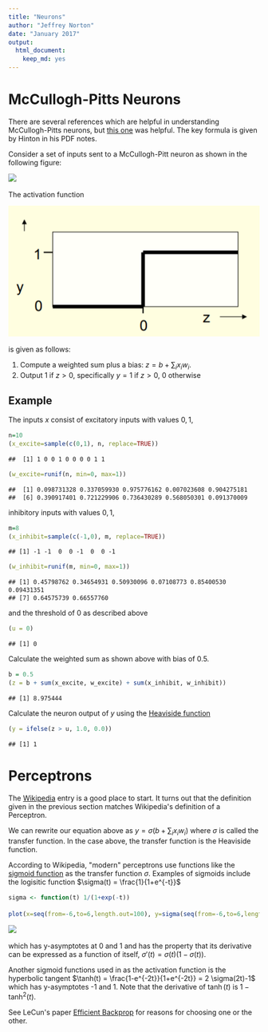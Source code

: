 ```yaml
---
title: "Neurons"
author: "Jeffrey Norton"
date: "January 2017"
output:
  html_document:
    keep_md: yes
---
```




# McCullogh-Pitts Neurons

There are several references which are helpful in understanding McCullogh-Pitts neurons,
but [this one](https://www.lri.fr/~marc/EEAAX/Neurones/tutorial/mcpits/html/index.html)
was helpful.  The key formula is given by Hinton in his PDF notes.

Consider a set of inputs sent to a McCullogh-Pitt neuron as shown in the following figure:

![](https://hako.github.io/dissertation/figures/figure_1.svg)

The activation function

![](https://github.com/jeffreyrnorton/NeuralNetworking/blob/master/1_Neurons/Theshold.PNG?raw=true)

is given as follows:

1. Compute a weighted sum plus a bias: $z = b + \sum_i x_i w_i$.  
2. Output 1 if $z > 0$, specifically $y = 1$ if $z \gt 0$, $0$ otherwise

## Example
The inputs $x$ consist of excitatory inputs with values ${0, 1}$,

```r
n=10
(x_excite=sample(c(0,1), n, replace=TRUE))
```

```
##  [1] 1 0 0 1 0 0 0 0 1 1
```

```r
(w_excite=runif(n, min=0, max=1))
```

```
##  [1] 0.098731328 0.337059930 0.975776162 0.007023608 0.904275181
##  [6] 0.390917401 0.721229906 0.736430289 0.568050301 0.091370009
```
inhibitory inputs with values ${0, 1}$,

```r
m=8
(x_inhibit=sample(c(-1,0), m, replace=TRUE))
```

```
## [1] -1 -1  0  0 -1  0  0 -1
```

```r
(w_inhibit=runif(m, min=0, max=1))
```

```
## [1] 0.45798762 0.34654931 0.50930096 0.07108773 0.85400530 0.09431351
## [7] 0.64575739 0.66557760
```
and the threshold of $0$ as described above

```r
(u = 0)
```

```
## [1] 0
```
Calculate the weighted sum as shown above with bias of $0.5$.

```r
b = 0.5
(z = b + sum(x_excite, w_excite) + sum(x_inhibit, w_inhibit))
```

```
## [1] 8.975444
```
Calculate the neuron output of $y$ using the
[Heaviside function](https://en.wikipedia.org/wiki/Heaviside_step_function)

```r
(y = ifelse(z > u, 1.0, 0.0))
```

```
## [1] 1
```

# Perceptrons
The [Wikipedia](https://en.wikipedia.org/wiki/Perceptron) entry is a good place to start.
It turns out that the definition given in the previous section matches Wikipedia's
definition of a Perceptron.

We can rewrite our equation above as $y = \sigma(b + \sum_i x_i w_i)$ where $\sigma$
is called the transfer function.  In the case above, the transfer function is the
Heaviside function.

According to Wikipedia, "modern" perceptrons use functions like the
[sigmoid function](https://en.wikipedia.org/wiki/Sigmoid_function) as the transfer 
function $\sigma$.  Examples of sigmoids include the logisitic function $\sigma(t) = \frac{1}{1+e^{-t}}$

```r
sigma <- function(t) 1/(1+exp(-t))

plot(x=seq(from=-6,to=6,length.out=100), y=sigma(seq(from=-6,to=6,length.out=100)), type="l", xlab="t", ylab=expression(paste(sigma,"(t)")) )
```

![](Neurons_files/figure-html/unnamed-chunk-6-1.png)<!-- -->
  
which has y-asymptotes at 0 and 1 and 
has the property that its derivative can be expressed as a function of itself,
$\sigma'(t) = \sigma(t) (1 - \sigma(t))$.

Another sigmoid functions used in as the activation function is the hyperbolic tangent
$\tanh(t) = \frac{1-e^{-2t}}{1+e^{-2t}} = 2 \sigma(2t)-1$ which has y-asymptotes -1 and 1.  Note that the derivative of $\tanh(t)$ is $1 - \tanh^2(t)$.

See LeCun's paper [Efficient Backprop](http://yann.lecun.com/exdb/publis/pdf/lecun-98b.pdf) for reasons for
choosing one or the other.

